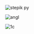 
![stepik py](https://github.com/Voidrome/5_semestr/assets/113089411/5da5c05e-bc8f-4373-b0d3-77d0788aadaa)

![angl](https://github.com/Voidrome/5_semestr/assets/113089411/55511080-ad30-4c89-a627-7375905356eb)

![1с](https://github.com/Voidrome/5_semestr/assets/113089411/9d9cc8c7-3c81-45f8-bca2-42fba24539d7)

